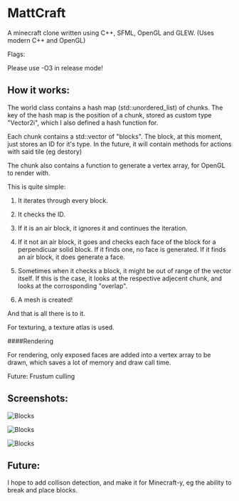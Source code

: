 # MattCraft

A minecraft clone written using C++, SFML, OpenGL and GLEW. (Uses modern C++ and OpenGL)

Flags:

Please use -O3 in release mode!

## How it works:

The world class contains a hash map (std::unordered_list) of chunks. The key of the hash map is the position of a chunk, stored as custom type "Vector2i", which I also defined a hash function for.

Each chunk contains a std::vector of "blocks". The block, at this moment, just stores an ID for it's type. In the future, it will contain methods for actions with said tile (eg destory)

The chunk also contains a function to generate a vertex array, for OpenGL to render with. 

This is quite simple:

1. It iterates through every block.

2. It checks the ID.

3. If it is an air block, it ignores it and continues the iteration.

4. If it not an air block, it goes and checks each face of the block for a perpendicuar solid block. If it finds one, no face is generated. If it finds an air block, it does generate a face.

5. Sometimes when it checks a block, it might be out of range of the vector itself. If this is the case, it looks at the respective adjecent chunk, and looks at the corrosponding "overlap".

6. A mesh is created! 

And that is all there is to it.

For texturing, a texture atlas is used.

####Rendering

For rendering, only exposed faces are added into a vertex array to be drawn, which saves a lot of memory and draw call time.

Future: Frustum culling

## Screenshots:

![Blocks](http://i.imgur.com/MsdCJbz.png "Blocks")

![Blocks](http://i.imgur.com/imAEdza.png "Blocks")

![Blocks](http://i.imgur.com/KGxWgGw.png "Blocks")

## Future:

I hope to add collison detection, and make it for Minecraft-y, eg the ability to break and place blocks.

